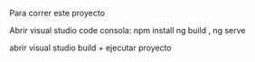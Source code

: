 Para correr este proyecto

Abrir visual studio code
consola:  npm install
ng build , ng serve

 abrir visual studio
 build + ejecutar proyecto


